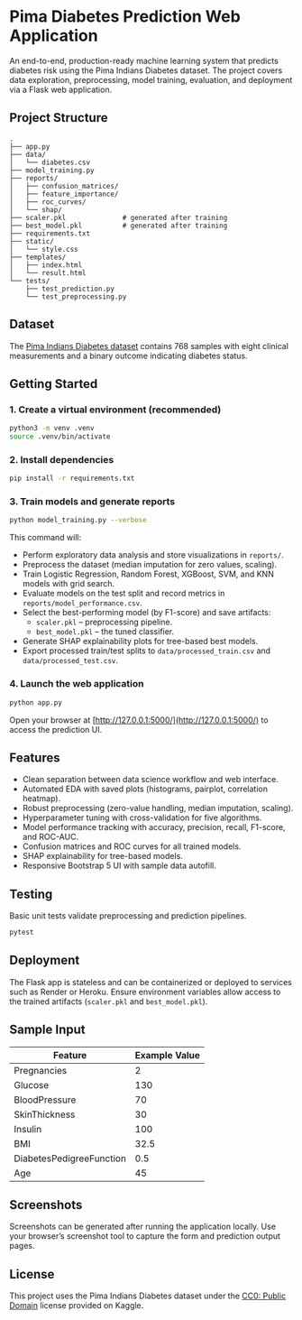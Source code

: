 # Pima Diabetes Prediction Web Application

An end-to-end, production-ready machine learning system that predicts diabetes risk using the Pima Indians Diabetes dataset. The project covers data exploration, preprocessing, model training, evaluation, and deployment via a Flask web application.

## Project Structure
```
.
├── app.py
├── data/
│   └── diabetes.csv
├── model_training.py
├── reports/
│   ├── confusion_matrices/
│   ├── feature_importance/
│   ├── roc_curves/
│   └── shap/
├── scaler.pkl              # generated after training
├── best_model.pkl          # generated after training
├── requirements.txt
├── static/
│   └── style.css
├── templates/
│   ├── index.html
│   └── result.html
└── tests/
    ├── test_prediction.py
    └── test_preprocessing.py
```

## Dataset

The [Pima Indians Diabetes dataset](https://www.kaggle.com/datasets/uciml/pima-indians-diabetes-database) contains 768 samples with eight clinical measurements and a binary outcome indicating diabetes status.

## Getting Started

### 1. Create a virtual environment (recommended)

```bash
python3 -m venv .venv
source .venv/bin/activate
```

### 2. Install dependencies

```bash
pip install -r requirements.txt
```

### 3. Train models and generate reports

```bash
python model_training.py --verbose
```

This command will:

- Perform exploratory data analysis and store visualizations in `reports/`.
- Preprocess the dataset (median imputation for zero values, scaling).
- Train Logistic Regression, Random Forest, XGBoost, SVM, and KNN models with grid search.
- Evaluate models on the test split and record metrics in `reports/model_performance.csv`.
- Select the best-performing model (by F1-score) and save artifacts:
  - `scaler.pkl` – preprocessing pipeline.
  - `best_model.pkl` – the tuned classifier.
- Generate SHAP explainability plots for tree-based best models.
- Export processed train/test splits to `data/processed_train.csv` and `data/processed_test.csv`.

### 4. Launch the web application

```bash
python app.py
```

Open your browser at [http://127.0.0.1:5000/](http://127.0.0.1:5000/) to access the prediction UI.

## Features

- Clean separation between data science workflow and web interface.
- Automated EDA with saved plots (histograms, pairplot, correlation heatmap).
- Robust preprocessing (zero-value handling, median imputation, scaling).
- Hyperparameter tuning with cross-validation for five algorithms.
- Model performance tracking with accuracy, precision, recall, F1-score, and ROC-AUC.
- Confusion matrices and ROC curves for all trained models.
- SHAP explainability for tree-based models.
- Responsive Bootstrap 5 UI with sample data autofill.

## Testing

Basic unit tests validate preprocessing and prediction pipelines.

```bash
pytest
```

## Deployment

The Flask app is stateless and can be containerized or deployed to services such as Render or Heroku. Ensure environment variables allow access to the trained artifacts (`scaler.pkl` and `best_model.pkl`).

## Sample Input

| Feature | Example Value |
|---------|---------------|
| Pregnancies | 2 |
| Glucose | 130 |
| BloodPressure | 70 |
| SkinThickness | 30 |
| Insulin | 100 |
| BMI | 32.5 |
| DiabetesPedigreeFunction | 0.5 |
| Age | 45 |

## Screenshots

Screenshots can be generated after running the application locally. Use your browser’s screenshot tool to capture the form and prediction output pages.

## License

This project uses the Pima Indians Diabetes dataset under the [CC0: Public Domain](https://creativecommons.org/publicdomain/zero/1.0/) license provided on Kaggle.
